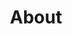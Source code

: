 ---
layout: about
title: About
permalink: /

data:
  sections:
    - title: Andreas Wilcox
      paragraphs:
        - "Enthusiastic programmer dude who loves game deving it up at all times of the day. And that probably includes a whole bunch of 3D modelling. Though he’s not that good at 2D graphics he’s willing to learn and one day he can be proud of his 2D graphics too!"
        - "And here is another paragraph about him. Isn’t he super dreamy right. For some reason I can’t make a question mark here. That’s weird."

      sideImages:
        - url: /images/about/me.jpg
    - title: Programming
      paragraphs:
        - "Here’s a bunch of BS on why I’m the worlds greatest programmer though I’m pretty sure I’m not really that. But I can atleast say that I know a bunch of technologies like
        <ul>
            <li>C#</li>
            <li>Visual Studio</li>
            <li>Typescript and Javascript</li>
            <li>Docker</li>
        </ul>"
        - "See how important I now seem with all these magical skills. But I don’t really like how it looks with these logos on the side. They might be a bit too big but as you read this it might have already been changed to look super amazingly good."
        - "I’ve worked for a bunch of large companies which should show how skilled and versatile I am. But it might just look like me boasting so who knows. Companies like
        <ul>
            <li>CAB Group</li>
            <li>Atlas Copco</li>
            <li>Emberlink</li>
        </ul>"
        - "Oh, I totally forgot that I do a bunch of my own projects! Like the logos on the right, my Bandcamp search tool and a Leitner Calendar. Should probably talk more about those."
      sideImages:
        - url: /images/about/camp_explorer.png
        - url: /images/about/leitner_calendar.png
    - title: Game development
      paragraphs:
      - "And now we come to the game dev part where I talk a bunch about the different game projects I’ve worked on. Hopefully they’ll be animated MP4’s but we’ll see what I can do. Pretty much everything is a game jam though since I haven’t actually completed fuck all."
      - "So I’ll talk about on how I’m obviously still a good coder but I also know how to use fancy programs such as Unity, Blender, Photoshop and uhm... not much else really when it comes to games. I mean obviously Visual Studio. But not Unreal Engine, fuck that shit. I’ve been burned several times trying it out and I don’t like it. No matter how fancy stuff looks immediately with their default shaders."
      - "Check out what games I’ve made at itch.io (ADD ITCH)"
      sideImages:
        - url: /images/about/city_generation_stroll.png
        - url: /images/about/screenshot_1.png
        - url: /images/about/Debouncer.png
        - url: /images/about/AlidaOfArx_Screenshot.jpg
      bottomImages:
        - url: /images/about/AMazeBoss_clouds.png
        - url: /images/about/low_res_look_shader.png
    - title: 3D printing
      paragraphs:
      - "Since early 2018 I’ve delved deep into the world of 3D printing, owning my own Original Prusa i3 MK3 printer (ADD PICTURE OF PRINTER STACK)"
      - "I’ve been printing other peoples models but also tweaked existing designs and also created a few of my own designs. As I already know how to do 3D modelling from my game development experience it was a very small step over. And in late 2018 I did a smaller prototype print for a company in Örebro."
      - "I’m open for helping companies both design and print prototypes or limited run items. I can both be part of the design process or just take a modell and print it in whatever material the customers want."
      - "To see several of my own designs and different items I’ve printed check out my Thingiverse page (ADD LINK TO THINGIVERSE-PAGE)."
      sideImages:
        - url: /images/about/IMG_20181223_001625.jpg
        - url: /images/about/IMG_20181011_125823.jpg
      bottomImages:
        - url: /images/about/IMG_20181001_145619.jpg
        - url: /images/about/IMG_20190410_100429.jpg
---
